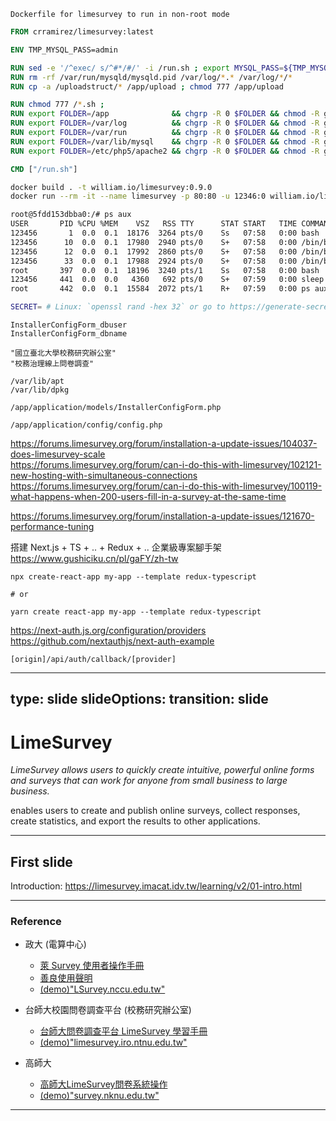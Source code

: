 
`Dockerfile for limesurvey to run in non-root mode`

```dockerfile
FROM crramirez/limesurvey:latest

ENV TMP_MYSQL_PASS=admin

RUN sed -e '/^exec/ s/^#*/#/' -i /run.sh ; export MYSQL_PASS=${TMP_MYSQL_PASS} ; /run.sh ; sed -e '/^#exec/ s/^#*//' -i /run.sh
RUN rm -rf /var/run/mysqld/mysqld.pid /var/log/*.* /var/log/*/*
RUN cp -a /uploadstruct/* /app/upload ; chmod 777 /app/upload

RUN chmod 777 /*.sh ; 
RUN export FOLDER=/app              && chgrp -R 0 $FOLDER && chmod -R g+rw $FOLDER ; 
RUN export FOLDER=/var/log          && chgrp -R 0 $FOLDER && chmod -R g+rw $FOLDER ; 
RUN export FOLDER=/var/run          && chgrp -R 0 $FOLDER && chmod -R g+rw $FOLDER ; 
RUN export FOLDER=/var/lib/mysql    && chgrp -R 0 $FOLDER && chmod -R g+rwx $FOLDER ; 
RUN export FOLDER=/etc/php5/apache2 && chgrp -R 0 $FOLDER && chmod -R g+rw $FOLDER ; 

CMD ["/run.sh"]
```

```bash
docker build . -t william.io/limesurvey:0.9.0
docker run --rm -it --name limesurvey -p 80:80 -u 12346:0 william.io/limesurvey:0.9.0
```


```bash
root@5fdd153dbba0:/# ps aux
USER       PID %CPU %MEM    VSZ   RSS TTY      STAT START   TIME COMMAND
123456       1  0.0  0.1  18176  3264 pts/0    Ss   07:58   0:00 bash
123456      10  0.0  0.1  17980  2940 pts/0    S+   07:58   0:00 /bin/bash /start.sh
123456      12  0.0  0.1  17992  2860 pts/0    S+   07:58   0:00 /bin/bash ./run.sh
123456      33  0.0  0.1  17988  2924 pts/0    S+   07:58   0:00 /bin/bash /create_mysql_admin_user.sh
root       397  0.0  0.1  18196  3240 pts/1    Ss   07:58   0:00 bash
123456     441  0.0  0.0   4360   692 pts/0    S+   07:59   0:00 sleep 5
root       442  0.0  0.1  15584  2072 pts/1    R+   07:59   0:00 ps aux
```

```bash
SECRET= # Linux: `openssl rand -hex 32` or go to https://generate-secret.now.sh/32
```

```
InstallerConfigForm_dbuser
InstallerConfigForm_dbname

"國立臺北大學校務研究辦公室"
"校務治理線上問卷調查"

/var/lib/apt
/var/lib/dpkg

/app/application/models/InstallerConfigForm.php

/app/application/config/config.php
```


https://forums.limesurvey.org/forum/installation-a-update-issues/104037-does-limesurvey-scale  
https://forums.limesurvey.org/forum/can-i-do-this-with-limesurvey/102121-new-hosting-with-simultaneous-connections  
https://forums.limesurvey.org/forum/can-i-do-this-with-limesurvey/100119-what-happens-when-200-users-fill-in-a-survey-at-the-same-time  

https://forums.limesurvey.org/forum/installation-a-update-issues/121670-performance-tuning  

搭建 Next.js + TS + .. + Redux + .. 企業級專案腳手架
https://www.gushiciku.cn/pl/gaFY/zh-tw

```
npx create-react-app my-app --template redux-typescript

# or

yarn create react-app my-app --template redux-typescript
```


https://next-auth.js.org/configuration/providers  
https://github.com/nextauthjs/next-auth-example  


`[origin]/api/auth/callback/[provider]`




---
type: slide
slideOptions:
  transition: slide
---

# LimeSurvey

*LimeSurvey allows users to quickly create intuitive, powerful online forms and surveys that can work for anyone from small business to large business.*

enables users to create and publish online surveys, collect responses, create statistics, and export the results to other applications.

---

## First slide

Introduction:
https://limesurvey.imacat.idv.tw/learning/v2/01-intro.html


---

<!-- .slide: style="font-size: 42px;" -->
### Reference

<!-- .slide: style="font-size: 30px;" -->

* 政大 (電算中心)
    * [萊 Survey 使用者操作手冊](http://nccumisdoc.nccu.edu.tw/LSurvey/LSurveyGuide.pdf)  
    * [善良使用聲明](http://nccumisdoc.nccu.edu.tw/LSurvey/LSurveyAgreement.pdf)
    * [(demo)"LSurvey.nccu.edu.tw"](https://lsurvey.nccu.edu.tw/limesurvey/index.php/255534)
* 台師大校園問卷調查平台 (校務研究辦公室)
    * [台師大問卷調查平台 LimeSurvey 學習手冊](https://limesurvey.iro.ntnu.edu.tw/learning/learning-limesurvey.pdf) 
    * [(demo)"limesurvey.iro.ntnu.edu.tw"](https://limesurvey.iro.ntnu.edu.tw/) 

* 高師大
    * [高師大LimeSurvey問卷系統操作](https://moocs.nknu.edu.tw/moodle/pluginfile.php/286/mod_resource/content/1/NKNU_LimeSurvey_training_doc_brief.pdf)
    * [(demo)"survey.nknu.edu.tw"](https://survey.nknu.edu.tw/login)  

---



